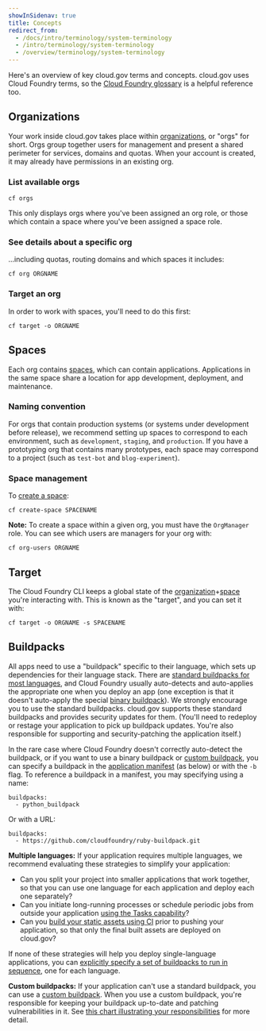 ```yaml
---
showInSidenav: true
title: Concepts
redirect_from:
  - /docs/intro/terminology/system-terminology
  - /intro/terminology/system-terminology
  - /overview/terminology/system-terminology
---
```


Here's an overview of key cloud.gov terms and concepts. cloud.gov uses Cloud Foundry terms, so the [Cloud Foundry glossary](http://docs.cloudfoundry.org/concepts/glossary.html) is a helpful reference too.

## Organizations

Your work inside cloud.gov takes place within [organizations](http://docs.cloudfoundry.org/concepts/roles.html#orgs), or "orgs" for short. Orgs group together users for management and present a shared perimeter for services, domains and quotas. When your account is created, it may already have permissions in an existing org.

### List available orgs

```shell
cf orgs
```

This only displays orgs where you've been assigned an org role, or those which contain a space where you've been assigned a space role.

### See details about a specific org

...including quotas, routing domains and which spaces it includes:

```shell
cf org ORGNAME
```

### Target an org

In order to work with spaces, you'll need to do this first:

```shell
cf target -o ORGNAME
```

## Spaces

Each org contains [spaces](http://docs.cloudfoundry.org/concepts/roles.html#spaces), which can contain applications. Applications in the same space share a location for app development, deployment, and maintenance.

### Naming convention

For orgs that contain production systems (or systems under development before release), we recommend setting up spaces to correspond to each environment, such as `development`, `staging`, and `production`. If you have a prototyping org that contains many prototypes, each space may correspond to a project (such as `test-bot` and `blog-experiment`).

### Space management

To [create a space](http://cli.cloudfoundry.org/en-US/cf/create-space.html):

```shell
cf create-space SPACENAME
```

**Note:** To create a space within a given org, you must have the `OrgManager` role. You can see which users are managers for your org with:

```shell
cf org-users ORGNAME
```

## Target

The Cloud Foundry CLI keeps a global state of the [organization](#organizations)+[space](#spaces) you're interacting with. This is known as the "target", and you can set it with:

```shell
cf target -o ORGNAME -s SPACENAME
```

## Buildpacks

All apps need to use a "buildpack" specific to their language, which sets up dependencies for their language stack. There are [standard buildpacks for most languages](https://docs.cloudfoundry.org/buildpacks/), and Cloud Foundry usually auto-detects and auto-applies the appropriate one when you deploy an app (one exception is that it doesn't auto-apply the special [binary buildpack](https://docs.cloudfoundry.org/buildpacks/binary/index.html)). We strongly encourage you to use the standard buildpacks. cloud.gov supports these standard buildpacks and provides security updates for them. (You'll need to redeploy or restage your application to pick up buildpack updates. You're also responsible for supporting and security-patching the application itself.)

In the rare case where Cloud Foundry doesn't correctly auto-detect the buildpack, or if you want to use a binary buildpack or [custom buildpack](/docs/deployment/custom-buildpacks), you can specify a buildpack in the [application manifest](http://docs.cloudfoundry.org/devguide/deploy-apps/manifest.html) (as below) or with the `-b` flag. To reference a buildpack in a manifest, you may specifying using a name:

```shell
buildpacks:
  - python_buildpack
```

Or with a URL:

```shell
buildpacks:
  - https://github.com/cloudfoundry/ruby-buildpack.git
```

**Multiple languages:** If your application requires multiple languages, we recommend evaluating these strategies to simplify your application:

- Can you split your project into smaller applications that work together, so that you can use one language for each application and deploy each one separately?
- Can you initiate long-running processes or schedule periodic jobs from outside your application [using the Tasks capability](https://docs.cloudfoundry.org/devguide/using-tasks.html)?
- Can you [build your static assets using CI](/docs/deployment/assets#build-assets-on-ci) prior to pushing your application, so that only the final built assets are deployed on cloud.gov?

If none of these strategies will help you deploy single-language applications, you can [explicitly specify a set of buildpacks to run in sequence](https://docs.cloudfoundry.org/buildpacks/use-multiple-buildpacks.html), one for each language.

**Custom buildpacks:** If your application can't use a standard buildpack, you can use a [custom buildpack](/docs/deployment/custom-buildpacks). When you use a custom buildpack, you're responsible for keeping your buildpack up-to-date and patching vulnerabilities in it. See [this chart illustrating your responsibilities](/docs/technology/responsibilities) for more detail.
